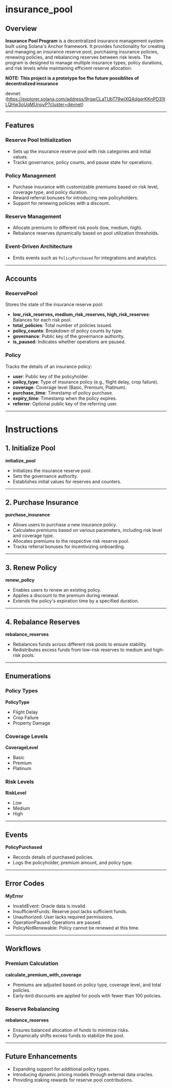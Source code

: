 # insurance_pool


## Overview

 **Insurance Pool Program** is a decentralized insurance management system built using Solana's Anchor framework. It provides functionality for creating and managing an insurance reserve pool, purchasing insurance policies, renewing policies, and rebalancing reserves between risk levels. The program is designed to manage multiple insurance types, policy durations, and risk levels while maintaining efficient reserve allocation.
 
**NOTE: This project is a prototype foe fhe future possiblites of decentralized insurance** 

devnet:(https://explorer.solana.com/address/9rgwCLaTUbT79wiXQ4dgqrKKnPD31tLQHw3oUqMUnovP?cluster=devnet)

---

## Features

### Reserve Pool Initialization
- Sets up the insurance reserve pool with risk categories and initial values.
- Tracks governance, policy counts, and pause state for operations.

### Policy Management
- Purchase insurance with customizable premiums based on risk level, coverage type, and policy duration.
- Reward referral bonuses for introducing new policyholders.
- Support for renewing policies with a discount.

### Reserve Management
- Allocate premiums to different risk pools (low, medium, high).
- Rebalance reserves dynamically based on pool utilization thresholds.

### Event-Driven Architecture
- Emits events such as `PolicyPurchased` for integrations and analytics.

---

## Accounts

### **ReservePool**
Stores the state of the insurance reserve pool:
- **low_risk_reserves, medium_risk_reserves, high_risk_reserves**: Balances for each risk pool.
- **total_policies**: Total number of policies issued.
- **policy_counts**: Breakdown of policy counts by type.
- **governance**: Public key of the governance authority.
- **is_paused**: Indicates whether operations are paused.

### **Policy**
Tracks the details of an insurance policy:
- **user**: Public key of the policyholder.
- **policy_type**: Type of insurance policy (e.g., flight delay, crop failure).
- **coverage**: Coverage level (Basic, Premium, Platinum).
- **purchase_time**: Timestamp of policy purchase.
- **expiry_time**: Timestamp when the policy expires.
- **referrer**: Optional public key of the referring user.

---

# Instructions

## 1. Initialize Pool

**initialize_pool**

- Initializes the insurance reserve pool.
- Sets the governance authority.
- Establishes initial values for reserves and counters.

---

## 2. Purchase Insurance

**purchase_insurance**

- Allows users to purchase a new insurance policy.
- Calculates premiums based on various parameters, including risk level and coverage type.
- Allocates premiums to the respective risk reserve pool.
- Tracks referral bonuses for incentivizing onboarding.

---

## 3. Renew Policy

**renew_policy**

- Enables users to renew an existing policy.
- Applies a discount to the premium during renewal.
- Extends the policy's expiration time by a specified duration.

---

## 4. Rebalance Reserves

**rebalance_reserves**

- Rebalances funds across different risk pools to ensure stability.
- Redistributes excess funds from low-risk reserves to medium and high-risk pools.

---

## Enumerations

### Policy Types

**PolicyType**
- Flight Delay
- Crop Failure
- Property Damage

### Coverage Levels

**CoverageLevel**
- Basic
- Premium
- Platinum

### Risk Levels

**RiskLevel**
- Low
- Medium
- High

---

## Events

**PolicyPurchased**

- Records details of purchased policies.
- Logs the policyholder, premium amount, and policy type.

---

## Error Codes

**MyError**
- InvalidEvent: Oracle data is invalid.
- InsufficientFunds: Reserve pool lacks sufficient funds.
- Unauthorized: User lacks required permissions.
- OperationPaused: Operations are paused.
- PolicyNotRenewable: Policy cannot be renewed at this time.

---

##  Workflows

### Premium Calculation

**calculate_premium_with_coverage**

- Premiums are adjusted based on policy type, coverage level, and total policies.
- Early-bird discounts are applied for pools with fewer than 100 policies.

### Reserve Rebalancing

**rebalance_reserves**

- Ensures balanced allocation of funds to minimize risks.
- Dynamically shifts excess funds to stabilize the pool.

---

## Future Enhancements

- Expanding support for additional policy types.
- Introducing dynamic pricing models through external data oracles.
- Providing staking rewards for reserve pool contributions.




